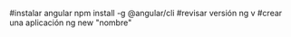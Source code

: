 #instalar angular
npm install -g @angular/cli
#revisar versión
ng v
#crear una aplicación
ng new "nombre"